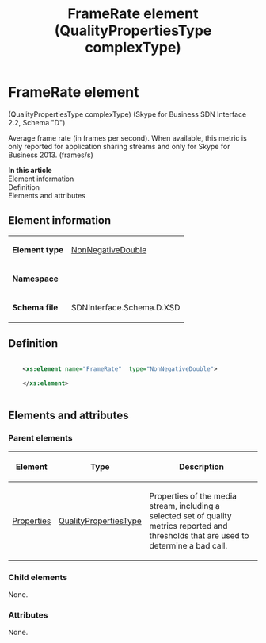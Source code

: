 ﻿---
title: FrameRate element (QualityPropertiesType complexType) 
TOCTitle: FrameRate element
ms:assetid: 5e325ec4-ef69-6a4b-72f2-5f89b4944149
ms:mtpsurl: https://msdn.microsoft.com/library/Mt170868(v=office.16)
ms:contentKeyID: 65855444
ms.date: 08/24/2015
mtps_version: v=office.16
dev_langs:
- xml
---

# FrameRate element 

(QualityPropertiesType complexType) (Skype for Business SDN Interface 2.2, Schema "D")

Average frame rate (in frames per second). When available, this metric is only reported for application sharing streams and only for Skype for Business 2013. (frames/s)


**In this article**  
Element information  
Definition  
Elements and attributes  

## Element information

<table>
<tbody>
<tr class="odd">
<td><p><strong>Element type</strong></p></td>
<td><p><a href="nonnegativedouble-simpletype-skype-for-business-sdn-interface-2-2-schema-d.md">NonNegativeDouble</a></p></td>
</tr>
<tr class="even">
<td><p><strong>Namespace</strong></p></td>
<td><p></p></td>
</tr>
<tr class="odd">
<td><p><strong>Schema file</strong></p></td>
<td><p>SDNInterface.Schema.D.XSD</p></td>
</tr>
</tbody>
</table>


## Definition

```xml

    <xs:element name="FrameRate"  type="NonNegativeDouble">
    
    </xs:element>
  
```

## Elements and attributes

### Parent elements

<table>
<thead>
<tr class="header">
<th><p>Element</p></th>
<th><p>Type</p></th>
<th><p>Description</p></th>
</tr>
</thead>
<tbody>
<tr class="odd">
<td><p><a href="properties-element-qualitytype-complextype-skype-for-business-sdn-interface-2-2-schema-d.md">Properties</a></p></td>
<td><p><a href="qualitypropertiestype-complextype-skype-for-business-sdn-interface-2-2-schema-d.md">QualityPropertiesType</a></p></td>
<td><p>Properties of the media stream, including a selected set of quality metrics reported and thresholds that are used to determine a bad call.</p></td>
</tr>
</tbody>
</table>


### Child elements

None.

### Attributes

None.

